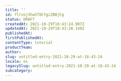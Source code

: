 ```yaml
---
title: ''
id: 7lrvoj3hwST0CYgiZBBjCg
status: DRAFT
createdAt: 2021-10-29T18:43:24.987Z
updatedAt: 2021-10-29T18:43:28.140Z
publishedAt: 
firstPublishedAt: 
contentType: tutorial
productTeam: 
author: 
slug: untitled-entry-2021-10-29-at-18-43-24
locale: es
legacySlug: untitled-entry-2021-10-29-at-18-43-24
subcategory: 
---
```



